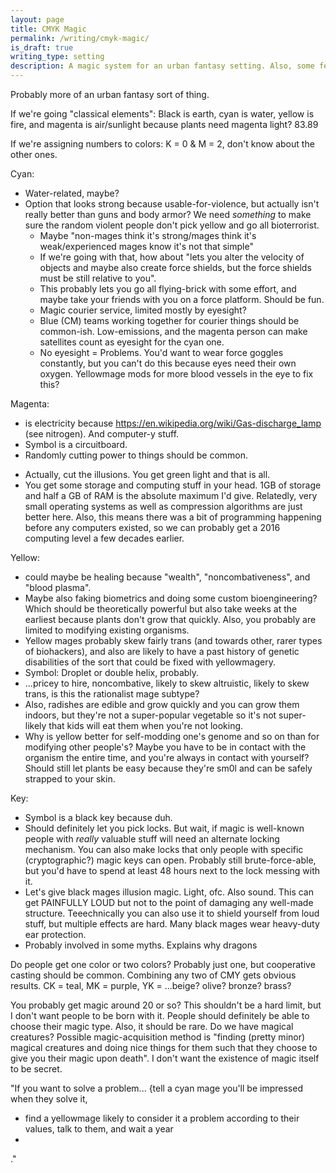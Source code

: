 ```yaml
---
layout: page
title: CMYK Magic
permalink: /writing/cmyk-magic/
is_draft: true
writing_type: setting
description: A magic system for an urban fantasy setting. Also, some fey.
---
```


Probably more of an urban fantasy sort of thing.

If we're going "classical elements": Black is earth, cyan is water, yellow is fire, and magenta is air/sunlight because plants need magenta light? 83.89

If we're assigning numbers to colors: K = 0 & M = 2, don't know about the other ones.

Cyan:

- Water-related, maybe?
- Option that looks strong because usable-for-violence, but actually isn't really better than guns and body armor? We need *something* to make sure the random violent people don't pick yellow and go all bioterrorist.
  - Maybe "non-mages think it's strong/mages think it's weak/experienced mages know it's not that simple"
  - If we're going with that, how about "lets you alter the velocity of objects and maybe also create force shields, but the force shields must be still relative to you".
  - This probably lets you go all flying-brick with some effort, and maybe take your friends with you on a force platform. Should be fun.
  - Magic courier service, limited mostly by eyesight?
  - Blue (CM) teams working together for courier things should be common-ish. Low-emissions, and the magenta person can make satellites count as eyesight for the cyan one.
  - No eyesight = Problems. You'd want to wear force goggles constantly, but you can't do this because eyes need their own oxygen. Yellowmage mods for more blood vessels in the eye to fix this?

Magenta:

- is electricity because https://en.wikipedia.org/wiki/Gas-discharge_lamp (see nitrogen). And computer-y stuff.
- Symbol is a circuitboard.
- Randomly cutting power to things should be common.
<!-- - Maybe some purely visual illusions because "impossible color" and all that? -->
- Actually, cut the illusions. You get green light and that is all.
- You get some storage and computing stuff in your head. 1GB of storage and half a GB of RAM is the absolute maximum I'd give. Relatedly, very small operating systems as well as compression algorithms are just better here. Also, this means there was a bit of programming happening before any computers existed, so we can probably get a 2016 computing level a few decades earlier.

Yellow:

- could maybe be healing because "wealth", "noncombativeness", and "blood plasma".
- Maybe also faking biometrics and doing some custom bioengineering? Which should be theoretically powerful but also take weeks at the earliest because plants don't grow that quickly. Also, you probably are limited to modifying existing organisms.
- Yellow mages probably skew fairly trans (and towards other, rarer types of biohackers), and also are likely to have a past history of genetic disabilities of the sort that could be fixed with yellowmagery.
- Symbol: Droplet or double helix, probably.
- ...pricey to hire, noncombative, likely to skew altruistic, likely to skew trans, is this the rationalist mage subtype?
- Also, radishes are edible and grow quickly and you can grow them indoors, but they're not a super-popular vegetable so it's not super-likely that kids will eat them when you're not looking.
- Why is yellow better for self-modding one's genome and so on than for modifying other people's? Maybe you have to be in contact with the organism the entire time, and you're always in contact with yourself? Should still let plants be easy because they're sm0l and can be safely strapped to your skin.

Key:

- Symbol is a black key because duh.
- Should definitely let you pick locks. But wait, if magic is well-known people with *really* valuable stuff will need an alternate locking mechanism. You can also make locks that only people with specific (cryptographic?) magic keys can open. Probably still brute-force-able, but you'd have to spend at least 48 hours next to the lock messing with it.
- Let's give black mages illusion magic. Light, ofc. Also sound. This can get PAINFULLY LOUD but not to the point of damaging any well-made structure. Teeechnically you can also use it to shield yourself from loud stuff, but multiple effects are hard. Many black mages wear heavy-duty ear protection.
- Probably involved in some myths. Explains why dragons

Do people get one color or two colors? Probably just one, but cooperative casting should be common. Combining any two of CMY gets obvious results. CK = teal, MK = purple, YK = ...beige? olive? bronze? brass?

You probably get magic around 20 or so? This shouldn't be a hard limit, but I don't want people to be born with it. People should definitely be able to choose their magic type. Also, it should be rare. Do we have magical creatures? Possible magic-acquisition method is "finding (pretty minor) magical creatures and doing nice things for them such that they choose to give you their magic upon death". I don't want the existence of magic itself to be secret.

"If you want to solve a problem... {tell a cyan mage you'll be impressed when they solve it,  
- find a yellowmage likely to consider it a problem according to their values, talk to them, and wait a year
- 
."